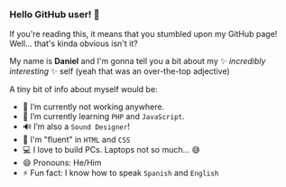 ### Hello GitHub user! 👋

If you're reading this, it means that you stumbled upon my GitHub page! Well... that's kinda obvious isn't it?

My name is **Daniel** and I'm gonna tell you a bit about my ✨ _incredibly interesting_ ✨ self (yeah that was an over-the-top adjective)

A tiny bit of info about myself would be:

- 🔭 I’m currently not working anywhere.
- 🌱 I’m currently learning `PHP` and `JavaScript`.
- 🔊 I’m also a `Sound Designer`!
- 📱 I'm "fluent" in `HTML` and `CSS`
- 💻 I love to build PCs. Laptops not so much... 😅
- 😄 Pronouns: He/Him
- ⚡ Fun fact: I know how to speak `Spanish` and `English`

